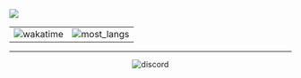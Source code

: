 <img src="https://i.ibb.co/vD010Gt/Neues-Projekt-6.png">

<table align="center">
  <tr>
    <td valign="top"><img src="https://github-readme-stats.vercel.app/api/wakatime?username=Tira&theme=tokyonight&langs_count=5&layout=compact" alt="wakatime"></img></td>
    <td valign="top"><img src="https://github-readme-stats.vercel.app/api/top-langs/?username=TiranexDev&theme=tokyonight&langs_count=2" alt="most_langs"></img></td>
  </tr>
</table>

<hr></hr>

<div align="center">
    <img src="https://discord.c99.nl/widget/theme-4/596244739125411840.png" alt="discord"></img>
</div>
